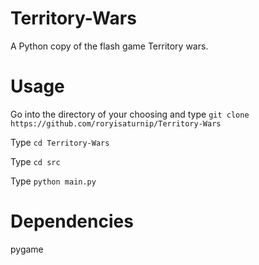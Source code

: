 # Territory-Wars
A Python copy of the flash game Territory wars.
# Usage
Go into the directory of your choosing and type `git clone https://github.com/roryisaturnip/Territory-Wars`

Type `cd Territory-Wars`

Type `cd src`

Type `python main.py`

# Dependencies
pygame
